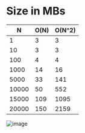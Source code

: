 # Size in MBs
| N     | O(N) | O(N^2) |
|-------|------|--------|
| 1     | 3    | 3      |
| 10    | 3    | 3      |
| 100   | 4    | 4      |
| 1000  | 14   | 16     |
| 5000  | 33   | 141    |
| 10000 | 50   | 552    |
| 15000 | 109  | 1095   |
| 20000 | 150  | 2159   |

![image](https://user-images.githubusercontent.com/95633556/168440316-cc0e9514-8029-4ace-b9d4-03577285d3e7.png)

